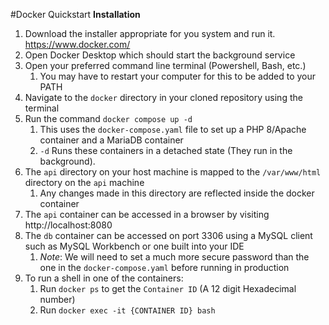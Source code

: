 #Docker Quickstart
**Installation**<br/>
1) Download the installer appropriate for you system and run it.<br/>https://www.docker.com/
2) Open Docker Desktop which should start the background service
3) Open your preferred command line terminal (Powershell, Bash, etc.)
   1) You may have to restart your computer for this to be added to your PATH
4) Navigate to the `docker` directory in your cloned repository using the terminal
5) Run the command `docker compose up -d`
   1) This uses the `docker-compose.yaml` file to set up a PHP 8/Apache container and a MariaDB container
   2) `-d` Runs these containers in a detached state (They run in the background).
6) The `api` directory on your host machine is mapped to the `/var/www/html` directory on the `api` machine
   1) Any changes made in this directory are reflected inside the docker container
7) The `api` container can be accessed in a browser by visiting http://localhost:8080
8) The `db` container can be accessed on port 3306 using a MySQL client such as MySQL Workbench or one built into your IDE
   1) <i>Note</i>: We will need to set a much more secure password than the one in the `docker-compose.yaml` before running in production
9) To run a shell in one of the containers:
   1) Run `docker ps` to get the `Container ID` (A 12 digit Hexadecimal number)
   2) Run `docker exec -it {CONTAINER ID} bash`